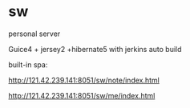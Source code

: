 # sw
personal server

Guice4 + jersey2 +hibernate5 with jerkins auto build

built-in spa:

http://121.42.239.141:8051/sw/note/index.html

http://121.42.239.141:8051/sw/me/index.html

